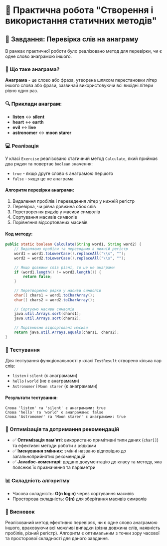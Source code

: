 
# 📝 Практична робота "Створення і використання статичних методів"

## 🧩 Завдання: Перевірка слів на анаграму

В рамках практичної роботи було реалізовано метод для перевірки, чи є одне слово анаграмою іншого.

### 📖 Що таке анаграма?

**Анаграма** - це слово або фраза, утворена шляхом перестановки літер іншого слова або фрази, зазвичай використовуючи всі вихідні літери рівно один раз.

### 🔍 Приклади анаграм:
- **listen** ↔️ **silent**
- **heart** ↔️ **earth**
- **evil** ↔️ **live**
- **astronomer** ↔️ **moon starer**

### 💻 Реалізація

У класі `Exercise` реалізовано статичний метод `Calculate`, який приймає два рядки та повертає `boolean` значення:
- `true` - якщо друге слово є анаграмою першого
- `false` - якщо це не анаграма

#### Алгоритм перевірки анаграми:

1. Видалення пробілів і переведення літер у нижній регістр
2. Перевірка, чи рівна довжина обох слів
3. Перетворення рядків у масиви символів
4. Сортування масивів символів
5. Порівняння відсортованих масивів

#### Код методу:

```java
public static boolean Calculate(String word1, String word2) {
    // Видаляємо пробіли та переводимо в нижній регістр
    word1 = word1.toLowerCase().replaceAll("\\s", "");
    word2 = word2.toLowerCase().replaceAll("\\s", "");
    
    // Якщо довжини слів різні, то це не анаграми
    if (word1.length() != word2.length()) {
        return false;
    }
    
    // Перетворюємо рядки у масиви символів
    char[] chars1 = word1.toCharArray();
    char[] chars2 = word2.toCharArray();
    
    // Сортуємо масиви символів
    java.util.Arrays.sort(chars1);
    java.util.Arrays.sort(chars2);
    
    // Порівнюємо відсортовані масиви
    return java.util.Arrays.equals(chars1, chars2);
}
```

### 🧪 Тестування

Для тестування функціональності у класі `TestResult` створено кілька пар слів:
- `listen` і `silent` (є анаграмами)
- `hello` і `world` (не є анаграмами)
- `Astronomer` і `Moon starer` (є анаграмами)

#### Результати тестування:

```
Слова 'listen' та 'silent' є анаграмами: true
Слова 'hello' та 'world' є анаграмами: false
Слова 'Astronomer' та 'Moon starer' є анаграмами: true
```

### 🔧 Оптимізація та дотримання рекомендацій

- ✅ **Оптимізація пам'яті**: використано примітивні типи даних (`char[]`) та ефективні методи роботи з рядками
- ✅ **Іменування змінних**: змінні названо відповідно до загальноприйнятих рекомендацій
- ✅ **Javadoc-коментарі**: додано документацію до класу та методу, яка пояснює їх призначення та параметри

### 📊 Складність алгоритму

- Часова складність: **O(n log n)** через сортування масивів
- Просторова складність: **O(n)** для зберігання масивів символів

### 📌 Висновок

Реалізований метод ефективно перевіряє, чи є одне слово анаграмою іншого, враховуючи всі можливі випадки (різна довжина слів, наявність пробілів, різний регістр). Алгоритм є оптимальним з точки зору часової та просторової складності для даного завдання.
